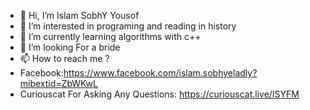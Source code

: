 - 👋 Hi, I’m Islam SobhY Yousof
- 👀 I’m interested in programing and reading in history
- 🌱 I’m currently learning algorithms with c++
- 💞️ I’m looking For a bride
- 📫 How to reach me ?
- Facebook:https://www.facebook.com/islam.sobhyeladly?mibextid=ZbWKwL
- Curiouscat For Asking Any Questions: https://curiouscat.live/ISYFM



  

<!---
Sisco22-maker/Sisco22-maker is a ✨ special ✨ repository because its `README.md` (this file) appears on your GitHub profile.
You can click the Preview link to take a look at your changes.
--->
